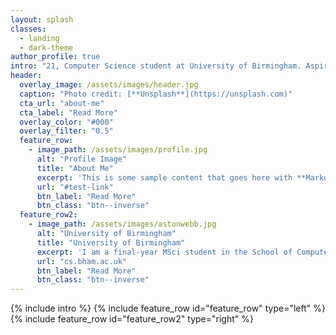 ```yaml
---
layout: splash
classes:
  - landing
  - dark-theme
author_profile: true
intro: "21, Computer Science student at University of Birmingham. Aspiring Developer, formerly UBCU Prayer Secretary (2016-17)"
header:
  overlay_image: /assets/images/header.jpg
  caption: "Photo credit: [**Unsplash**](https://unsplash.com)"
  cta_url: "about-me"
  cta_label: "Read More"
  overlay_color: "#000"
  overlay_filter: "0.5"
  feature_row:
    - image_path: /assets/images/profile.jpg
      alt: "Profile Image"
      title: "About Me"
      excerpt: 'This is some sample content that goes here with **Markdown** formatting. Left aligned with `type="left"`'
      url: "#test-link"
      btn_label: "Read More"
      btn_class: "btn--inverse"
  feature_row2:
    - image_path: /assets/images/astonwebb.jpg
      alt: "University of Birmingham"
      title: "University of Birmingham"
      excerpt: 'I am a final-year MSci student in the School of Computer Science.'
      url: "cs.bham.ac.uk"
      btn_label: "Read More"
      btn_class: "btn--inverse"
---
```

{% include intro %}
{% include feature_row id="feature_row" type="left" %}
{% include feature_row id="feature_row2" type="right" %}
